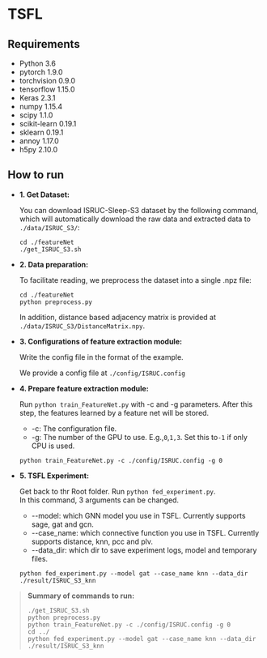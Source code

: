 # TSFL

## Requirements

- Python 3.6
- pytorch 1.9.0
- torchvision 0.9.0
- tensorflow 1.15.0
- Keras 2.3.1
- numpy 1.15.4
- scipy 1.1.0
- scikit-learn 0.19.1
- sklearn 0.19.1
- annoy 1.17.0
- h5py 2.10.0

## How to run

- **1. Get Dataset:**
  
  You can download ISRUC-Sleep-S3 dataset by the following command, which will automatically download the raw data and extracted data to `./data/ISRUC_S3/`:

  ```shell
  cd ./featureNet
  ./get_ISRUC_S3.sh
  ```

- **2. Data preparation:**

  To facilitate reading, we preprocess the dataset into a single .npz file:

  ```shell
  cd ./featureNet
  python preprocess.py
  ```
  
  In addition, distance based adjacency matrix is provided at `./data/ISRUC_S3/DistanceMatrix.npy`.
  
- **3. Configurations of feature extraction module:**

  Write the config file in the format of the example.

  We provide a config file at `./config/ISRUC.config`

- **4. Prepare feature extraction module:**

  Run `python train_FeatureNet.py` with -c and -g parameters. After this step, the features learned by a feature net will be stored.

  + -c: The configuration file.
  + -g: The number of the GPU to use. E.g.,`0`,`1,3`. Set this to`-1` if only CPU is used.

  ```shell
  python train_FeatureNet.py -c ./config/ISRUC.config -g 0
  ```


- **5. TSFL Experiment:**

  Get back to thr Root folder. Run `python fed_experiment.py`.   
  In this command, 3 arguments can be changed.  
  + --model: which GNN model you use in TSFL. Currently supports sage, gat and gcn.
  + --case_name: which connective function you use in TSFL. Currently supports distance, knn, pcc and plv.
  + --data_dir: which dir to save experiment logs, model and temporary files. 

  ```shell
  python fed_experiment.py --model gat --case_name knn --data_dir ./result/ISRUC_S3_knn
  ```

> **Summary of commands to run:**
>
> ```shell
> ./get_ISRUC_S3.sh
> python preprocess.py
> python train_FeatureNet.py -c ./config/ISRUC.config -g 0
> cd ../
> python fed_experiment.py --model gat --case_name knn --data_dir ./result/ISRUC_S3_knn
> ```
>

